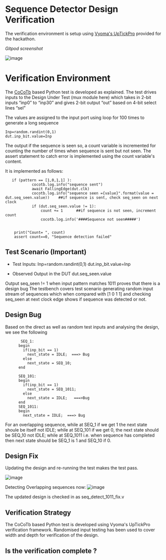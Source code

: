 # Sequence Detector Design Verification

The verification environment is setup using [Vyoma's UpTickPro](https://vyomasystems.com) provided for the hackathon.

*Gitpod screenshot*

![image](https://user-images.githubusercontent.com/40855496/182069731-8ecb2392-f7be-42d7-b80c-505c452451cc.png)

# Verification Environment

The [CoCoTb](https://www.cocotb.org/) based Python test is developed as explained. The test drives inputs to the Design Under Test (mux module here) which takes in 2-bit inputs “inp0” to “inp30” and gives 2-bit output “out” based on 4-bit select lines “sel”

The values are assigned to the input port using loop for 100 times to generate a long sequence
```
Inp=random.randint(0,1)
dut.inp_bit.value=Inp

```

The output if the sequence is seen so, a count variable is incremented for counting the number of times when sequence is sent but not seen.
The assert statement to catch error is implemented using the count variable's content.

It is implemented as follows:
```
   if (pattern == [1,0,1,1] ):
            cocotb.log.info("sequence sent")
            await FallingEdge(dut.clk)
            cocotb.log.info("sequence seen ={value}".format(value = dut.seq_seen.value))    ##if sequence is sent, check seq_seen on next clock
            if (dut.seq_seen.value != 1):
                count += 1      ##if sequence is not seen, increment count
                cocotb.log.info('####Sequence not seen#####')

    
    print("Count= ", count)
    assert count==0, "Sequence detection failed"

```
## Test Scenario **(Important)**

- Test Inputs: Inp=random.randint(0,1)
               dut.inp_bit.value=Inp

- Observed Output in the DUT dut.seq_seen.value

Output seq_seen != 1 when input pattern matches 1011 proves that there is a design bug
The testbench covers test scenario generating random input stream of sequences which when compared with [1 0 1 1]
and checking seq_seen at next clock edge shows if sequence was detected or not.

## Design Bug
Based on the direct as well as random test inputs and analysing the design, we see the following

```
       SEQ_1:
      begin
        if(inp_bit == 1)
          next_state = IDLE;  ===> Bug
        else
          next_state = SEQ_10;
      end
      
      SEQ_101:
      begin
        if(inp_bit == 1)
          next_state = SEQ_1011;
        else
          next_state = IDLE;   ===>Bug
      end
      SEQ_1011:
      begin
        next_state = IDLE;  ===> Bug

```
For an overlapping sequence, while at SEQ_1 if we get 1 the next state shoule be itself not IDLE;
                             while at SEQ_101 if we get 0, the next state should be SEQ_10 not IDLE;
                             while at SEQ_1011 i.e. when sequence has completed then next state should be
                             SEQ_1 is 1 and SEQ_10 if 0.
                             

## Design Fix
Updating the design and re-running the test makes the test pass.

![image](https://user-images.githubusercontent.com/40855496/182069603-cd8fbbfa-ec39-4ff5-9a11-aa9ac32e275d.png)

Detecting Overlapping sequences now: 
![image](https://user-images.githubusercontent.com/40855496/182069519-f88c9219-4882-4d5c-9565-dabfd22d583c.png)

The updated design is checked in as seq_detect_1011_fix.v

## Verification Strategy
The CoCoTb based Python test is developed using Vyoma's UpTickPro verification framework. 
Randomised input testing has been used to cover width and depth for verification of the design.

## Is the verification complete ?

